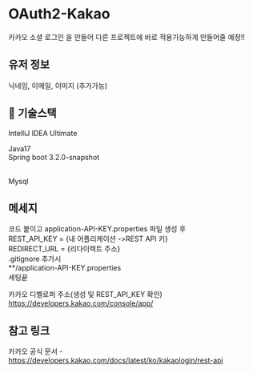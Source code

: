 # OAuth2-Kakao
카카오 소셜 로그인 을 만들어 다른 프로젝트에 바로 적용가능하게 만들어줄 예정!!
<br />

## 유저 정보
닉네임, 이메일, 이미지 (추가가능)

## 📜 기술스택
IntelliJ IDEA Ultimate
<br />

Java17
<br />
Spring boot 3.2.0-snapshot

<br />
Mysql

## 메세지
코드 붙이고 
application-API-KEY.properties 파일 생성 후
<br />
REST_API_KEY = {내 어플리케이션 ->REST API 키}
<br />
REDIRECT_URL = {리다이렉트 주소}
<br />
.gitignore 추가시 
<br />
**/application-API-KEY.properties
<br />
세팅끝

카카오 디벨로퍼 주소(생성 및 REST_API_KEY 확인)
https://developers.kakao.com/console/app/ 

## 참고 링크
카카오 공식 문서 - https://developers.kakao.com/docs/latest/ko/kakaologin/rest-api

